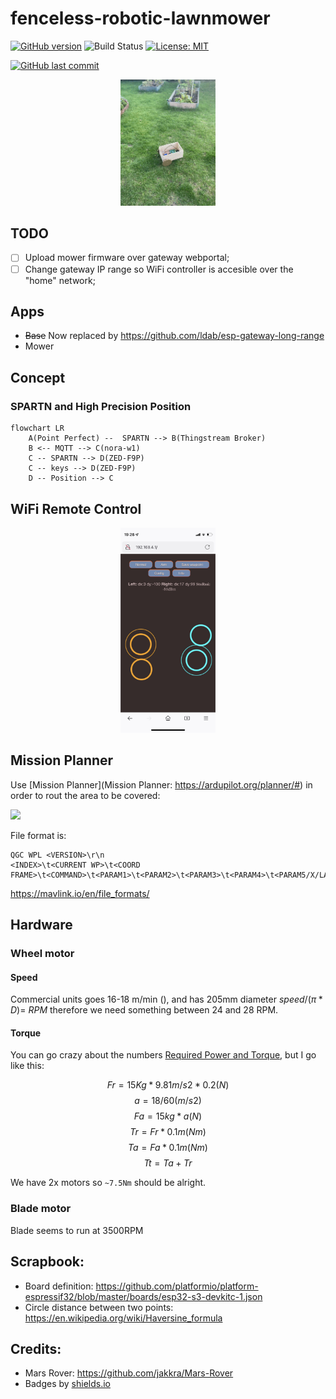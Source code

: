 # fenceless-robotic-lawnmower

[![GitHub version](https://img.shields.io/github/v/release/ldab/fenceless_robotic_lawnmower?include_prereleases)](https://github.com/ldab/fenceless_robotic_lawnmower/releases/latest)
![Build Status](https://github.com/ldab/fenceless_robotic_lawnmower/actions/workflows/workflow.yml/badge.svg)
[![License: MIT](https://img.shields.io/badge/License-MIT-green.svg)](https://github.com/ldab/fenceless_robotic_lawnmower/blob/master/LICENSE)

[![GitHub last commit](https://img.shields.io/github/last-commit/ldab/fenceless_robotic_lawnmower.svg?style=social)](https://github.com/ldab/fenceless_robotic_lawnmower)

<p align="center">
  <img src="./images/mower.gif" width="30%"> 
</p>

## TODO
- [ ] Upload mower firmware over gateway webportal;
- [ ] Change gateway IP range so WiFi controller is accesible over the "home" network;

## Apps

* ~~Base~~ Now replaced by https://github.com/ldab/esp-gateway-long-range
* Mower

## Concept

### SPARTN and High Precision Position

```mermaid
flowchart LR
    A(Point Perfect) --  SPARTN --> B(Thingstream Broker)
    B <-- MQTT --> C(nora-w1)
    C -- SPARTN --> D(ZED-F9P)
    C -- keys --> D(ZED-F9P)
    D -- Position --> C
```

## WiFi Remote Control

<p align="center">
  <img src="./images/wifi_control.jpg" width="30%"> 
</p>

## Mission Planner

Use [Mission Planner](Mission Planner: https://ardupilot.org/planner/#) in order to rout the area to be covered:

<img src="https://ardupilot.org/copter/_images/mp_auto_mission_grid.jpg" width="30%"> 


File format is:

```
QGC WPL <VERSION>\r\n
<INDEX>\t<CURRENT WP>\t<COORD FRAME>\t<COMMAND>\t<PARAM1>\t<PARAM2>\t<PARAM3>\t<PARAM4>\t<PARAM5/X/LATITUDE>\t<PARAM6/Y/LONGITUDE>\t<PARAM7/Z/ALTITUDE>\t<AUTOCONTINUE>\r\n
```

https://mavlink.io/en/file_formats/

## Hardware

### Wheel motor

#### Speed

Commercial units goes 16-18 m/min (), and has 205mm diameter $speed / (π * D) = ~RPM$ therefore we need something between 24 and 28 RPM.

#### Torque

You can go crazy about the numbers [Required Power and Torque](https://www.engineeringtoolbox.com/cars-power-torque-d_1784.html), but I go like this:

$$Fr = 15Kg * 9.81m/s2 * 0.2 (N)$$
$$a = 18 / 60 (m/s2)$$
$$Fa = 15kg * a (N)$$
$$Tr = Fr * 0.1m (Nm)$$
$$Ta = Fa * 0.1m (Nm)$$
$$Tt = Ta + Tr$$

We have 2x motors so `~7.5Nm` should be alright.

### Blade motor

Blade seems to run at 3500RPM

## Scrapbook:

* Board definition: https://github.com/platformio/platform-espressif32/blob/master/boards/esp32-s3-devkitc-1.json
* Circle distance between two points: https://en.wikipedia.org/wiki/Haversine_formula

## Credits:

* Mars Rover: https://github.com/jakkra/Mars-Rover
* Badges by [shields.io](https://shields.io/)
